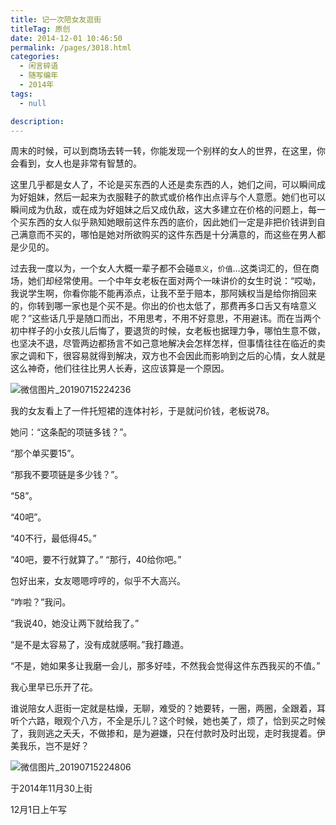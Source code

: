 ```yaml
---
title: 记一次陪女友逛街
titleTag: 原创
date: 2014-12-01 10:46:50
permalink: /pages/3018.html
categories: 
  - 闲言碎语
  - 随写编年
  - 2014年
tags: 
  - null

description: 
---
```


周末的时候，可以到商场去转一转，你能发现一个别样的女人的世界，在这里，你会看到，女人也是非常有智慧的。

这里几乎都是女人了，不论是买东西的人还是卖东西的人，她们之间，可以瞬间成为好姐妹，然后一起来为衣服鞋子的款式或价格作出点评与个人意愿。她们也可以瞬间成为仇敌，或在成为好姐妹之后又成仇敌，这大多建立在价格的问题上，每一个买东西的女人似乎熟知她眼前这件东西的底价，因此她们一定是非把价钱讲到自己满意而不买的，哪怕是她对所欲购买的这件东西是十分满意的，而这些在男人都是少见的。

过去我一度以为，一个女人大概一辈子都不会碰`意义`，`价值`…这类词汇的，但在商场，她们却经常使用。一个中年女老板在面对两个一味讲价的女生时说：“哎呦，我说学生啊，你看你能不能再添点，让我不至于赔本，那阿姨权当是给你捎回来的，你转到哪一家也是个买不是。你出的价也太低了，那费再多口舌又有啥意义呢？”这些话几乎是随口而出，不用思考，不用不好意思，不用避讳。而在当两个初中样子的小女孩儿后悔了，要退货的时候，女老板也据理力争，哪怕生意不做，也坚决不退，尽管两边都扬言不如己意地解决会怎样怎样，但事情往往在临近的卖家之调和下，很容易就得到解决，双方也不会因此而影响到之后的心情，女人就是这么神奇，他们往往比男人长寿，这应该算是一个原因。

![微信图片_20190715224236](https://ae01.alicdn.com/kf/HTB1.tf4aaL7gK0jSZFBq6xZZpXak.jpg)

我的女友看上了一件托短裙的连体衬衫，于是就问价钱，老板说78。

她问：“这条配的项链多钱？”。

“那个单买要15”。

“那我不要项链是多少钱？”。

“58”。

“40吧”。

“40不行，最低得45。”

“40吧，要不行就算了。”
“那行，40给你吧。”

包好出来，女友嗯嗯哼哼的，似乎不大高兴。

“咋啦？”我问。

“我说40，她没让两下就给我了。”

“是不是太容易了，没有成就感啊。”我打趣道。

“不是，她如果多让我磨一会儿，那多好哇，不然我会觉得这件东西我买的不值。”

我心里早已乐开了花。

谁说陪女人逛街一定就是枯燥，无聊，难受的？她要转，一圈，两圈，全跟着，耳听个六路，眼观个八方，不全是乐儿？这个时候，她也美了，烦了，恰到买之时候了，我则逃之夭夭，不做掺和，是为避嫌，只在付款时及时出现，走时我提着。伊美我乐，岂不是好？

![微信图片_20190715224806](https://ae01.alicdn.com/kf/HTB1muY4aXP7gK0jSZFjq6A5aXXa0.jpg)



于2014年11月30上街



12月1日上午写
